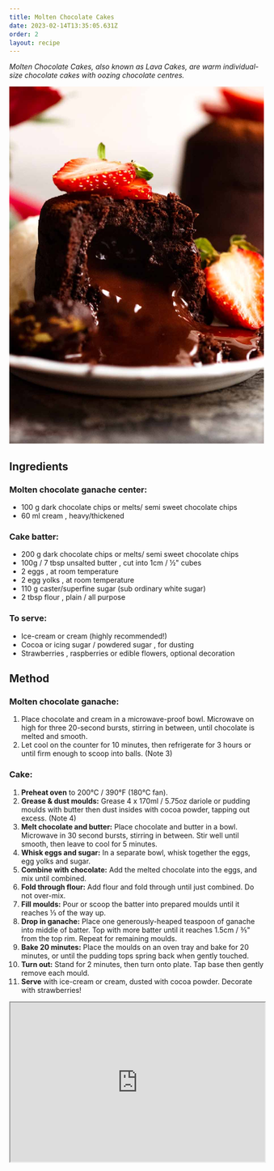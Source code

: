 ```yaml
---
title: Molten Chocolate Cakes
date: 2023-02-14T13:35:05.631Z
order: 2
layout: recipe
---
```

*Molten Chocolate Cakes, also known as Lava Cakes, are warm individual-size chocolate cakes with oozing chocolate centres.*

![](../uploads/chocolate-lava-cake_9.jpg)

## I﻿ngredients

### Molten chocolate ganache center:

* 100 g dark chocolate chips or melts/ semi sweet chocolate chips 
* 60 ml cream , heavy/thickened

### Cake batter:

* 200 g dark chocolate chips or melts/ semi sweet chocolate chips 
* 100g / 7 tbsp unsalted butter , cut into 1cm / ½" cubes
* 2 eggs , at room temperature
* 2 egg yolks , at room temperature
* 110 g caster/superfine sugar (sub ordinary white sugar)
* 2 tbsp flour , plain / all purpose

### To serve:

* Ice-cream or cream (highly recommended!)
* Cocoa or icing sugar / powdered sugar , for dusting
* Strawberries , raspberries or edible flowers, optional decoration

## Method

### Molten chocolate ganache:

1. Place chocolate and cream in a microwave-proof bowl. Microwave on high for three 20-second bursts, stirring in between, until chocolate is melted and smooth.
2. Let cool on the counter for 10 minutes, then refrigerate for 3 hours or until firm enough to scoop into balls. (Note 3)

### Cake:

1. **Preheat oven** to 200°C / 390°F (180°C fan).
2. **Grease & dust moulds:** Grease 4 x 170ml / 5.75oz dariole or pudding moulds with butter then dust insides with cocoa powder, tapping out excess. (Note 4)
3. **Melt chocolate and butter:** Place chocolate and butter in a bowl. Microwave in 30 second bursts, stirring in between. Stir well until smooth, then leave to cool for 5 minutes.
4. **Whisk eggs and sugar:** In a separate bowl, whisk together the eggs, egg yolks and sugar.
5. **Combine with chocolate:** Add the melted chocolate into the eggs, and mix until combined.
6. **Fold through flour:** Add flour and fold through until just combined. Do not over-mix.
7. **Fill moulds:** Pour or scoop the batter into prepared moulds until it reaches ⅓ of the way up.
8. **Drop in ganache:** Place one generously-heaped teaspoon of ganache into middle of batter. Top with more batter until it reaches 1.5cm / ⅗" from the top rim. Repeat for remaining moulds.
9. **Bake 20 minutes:** Place the moulds on an oven tray and bake for 20 minutes, or until the pudding tops spring back when gently touched.
10. **Turn out:** Stand for 2 minutes, then turn onto plate. Tap base then gently remove each mould.
11. **Serve** with ice-cream or cream, dusted with cocoa powder. Decorate with strawberries!

<div class="video-box"><iframe width="100%" height="315" src="https://www.youtube.com/embed/s5fQEm4jS3c?rel=0" allow="accelerometer; autoplay; encrypted-media; gyroscope; picture-in-picture" allowfullscreen></iframe></div>